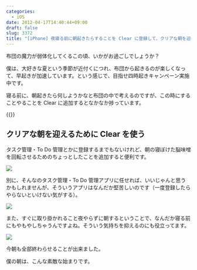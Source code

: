 ```yaml
---
categories:
  - iOS
date: 2012-04-17T14:40:44+09:00
draft: false
slug: 3372
title: "[iPhone] 夜寝る前に朝起きたらすることを Clear に登録して、クリアな朝を迎える"
---
```


布団の魔力が弱体化してくるこの頃、いかがお過ごしでしょうか？

僕は、大好きな夏という季節が近付くにつれ、布団から起きるのが楽しくなって、早起きが加速しています。という感じで、目指せ四時起きキャンペーン実施中です。

寝る前に、朝起きたら何しようかなと布団の中で考えるのですが、この時にすることやることを Clear に追加するとなかなか捗っています。

{{<app id="493136154" title="Clear 1.0.1（￥170）" src="https://a3.mzstatic.com/us/r1000/091/Purple/6f/b9/a5/mzl.cuecnend.100x100-75.png">}}

## クリアな朝を迎えるために Clear を使う

タスク管理・To Do 管理とかに登録するまでもないけれど、朝の寝ぼけた脳味噌を回転させるためのちょっとしたことを追加すると便利です。

![](/images/2012/04/3372_1.png)

別に、そんなのタスク管理・To Do 管理アプリに任せれば、いいじゃんと思うかもしれませんが、そういうアプリはなんだか堅苦しいのです（一度登録したらやらないといけない気がする）。

![](/images/2012/04/3372_2.png)

また、すぐに取り掛かれること夜やらずに朝するということで、なんだか寝る前にもやもやしちゃうんですよね。そういう気持ちを抑えるのにも役立ってます。

![](/images/2012/04/3372_3.png)

今朝も全部終わらせることが出来ました。

僕の朝は、こんな素敵な始まりです。
